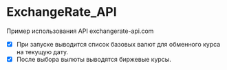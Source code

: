 # ExchangeRate_API
Пример использования API exchangerate-api.com

- [x] При запуске выводится список базовых валют для обменного курса на текущую дату.
- [x] После выбора вылюты выводятся биржевые курсы.
